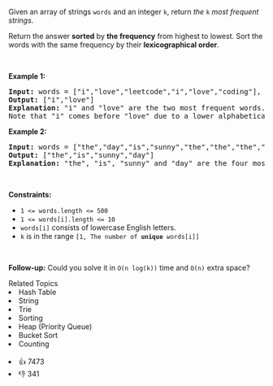 <p>Given an array of strings <code>words</code> and an integer <code>k</code>, return <em>the </em><code>k</code><em> most frequent strings</em>.</p>

<p>Return the answer <strong>sorted</strong> by <strong>the frequency</strong> from highest to lowest. Sort the words with the same frequency by their <strong>lexicographical order</strong>.</p>

<p>&nbsp;</p> 
<p><strong class="example">Example 1:</strong></p>

<pre>
<strong>Input:</strong> words = ["i","love","leetcode","i","love","coding"], k = 2
<strong>Output:</strong> ["i","love"]
<strong>Explanation:</strong> "i" and "love" are the two most frequent words.
Note that "i" comes before "love" due to a lower alphabetical order.
</pre>

<p><strong class="example">Example 2:</strong></p>

<pre>
<strong>Input:</strong> words = ["the","day","is","sunny","the","the","the","sunny","is","is"], k = 4
<strong>Output:</strong> ["the","is","sunny","day"]
<strong>Explanation:</strong> "the", "is", "sunny" and "day" are the four most frequent words, with the number of occurrence being 4, 3, 2 and 1 respectively.
</pre>

<p>&nbsp;</p> 
<p><strong>Constraints:</strong></p>

<ul> 
 <li><code>1 &lt;= words.length &lt;= 500</code></li> 
 <li><code>1 &lt;= words[i].length &lt;= 10</code></li> 
 <li><code>words[i]</code> consists of lowercase English letters.</li> 
 <li><code>k</code> is in the range <code>[1, The number of <strong>unique</strong> words[i]]</code></li> 
</ul>

<p>&nbsp;</p> 
<p><strong>Follow-up:</strong> Could you solve it in <code>O(n log(k))</code> time and <code>O(n)</code> extra space?</p>

<div><div>Related Topics</div><div><li>Hash Table</li><li>String</li><li>Trie</li><li>Sorting</li><li>Heap (Priority Queue)</li><li>Bucket Sort</li><li>Counting</li></div></div><br><div><li>👍 7473</li><li>👎 341</li></div>